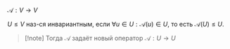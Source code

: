 $\mathscr{A}:V\to V$

$U\leq V$ наз-ся инвариантным, если $\forall u \in U:\mathscr{A}(u) \in U$, то есть $\mathscr{A}(U)\leq U$. 

>[!note] Тогда $\mathscr{A}$ задаёт новый оператор $\mathscr{A}: U\to U$